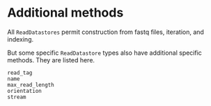# Additional methods

All `ReadDatastores` permit construction from fastq files, iteration, and
indexing.

But some specific `ReadDatastore` types also have additional specific methods.
They are listed here.

```@docs
read_tag
name
max_read_length
orientation
stream
```